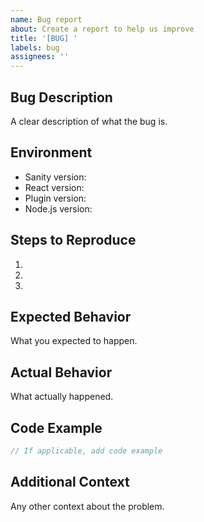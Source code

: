 ```yaml
---
name: Bug report
about: Create a report to help us improve
title: '[BUG] '
labels: bug
assignees: ''
---
```


## Bug Description
A clear description of what the bug is.

## Environment
- Sanity version: 
- React version: 
- Plugin version: 
- Node.js version: 

## Steps to Reproduce
1. 
2. 
3. 

## Expected Behavior
What you expected to happen.

## Actual Behavior
What actually happened.

## Code Example
```javascript
// If applicable, add code example
```

## Additional Context
Any other context about the problem.